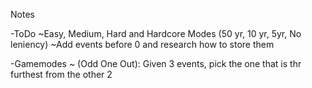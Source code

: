Notes

-ToDo
    ~Easy, Medium, Hard and Hardcore Modes (50 yr, 10 yr, 5yr, No leniency)
    ~Add events before 0 and research how to store them

-Gamemodes 
    ~ (Odd One Out): Given 3 events, pick the one that is thr furthest from the other 2
